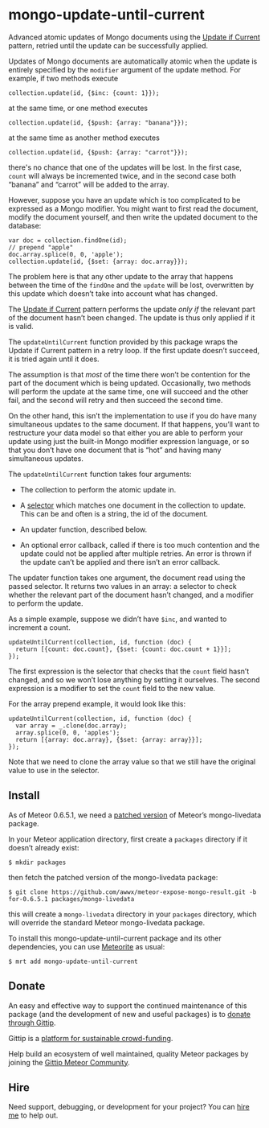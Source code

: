 # mongo-update-until-current

Advanced atomic updates of Mongo documents using the
[Update if Current](http://docs.mongodb.org/manual/tutorial/isolate-sequence-of-operations/#update-if-current)
pattern, retried until the update can be successfully applied.

Updates of Mongo documents are automatically atomic when the update is
entirely specified by the `modifier` argument of the update method.
For example, if two methods execute

    collection.update(id, {$inc: {count: 1}});

at the same time, or one method executes

    collection.update(id, {$push: {array: "banana"}});

at the same time as another method executes

    collection.update(id, {$push: {array: "carrot"}});

there's no chance that one of the updates will be lost.  In the first
case, `count` will always be incremented twice, and in the second case
both “banana” and “carrot” will be added to the array.

However, suppose you have an update which is too complicated to be
expressed as a Mongo modifier.  You might want to first read the
document, modify the document yourself, and then write the updated
document to the database:

    var doc = collection.findOne(id);
    // prepend "apple"
    doc.array.splice(0, 0, 'apple');
    collection.update(id, {$set: {array: doc.array}});

The problem here is that any other update to the array that happens
between the time of the `findOne` and the `update` will be lost,
overwritten by this update which doesn’t take into account what has
changed.

The [Update if
Current](http://docs.mongodb.org/manual/tutorial/isolate-sequence-of-operations/#update-if-current)
pattern performs the update *only if* the relevant part of the
document hasn’t been changed.  The update is thus only applied if it
is valid.

The `updateUntilCurrent` function provided by this package wraps the
Update if Current pattern in a retry loop.  If the first update
doesn’t succeed, it is tried again until it does.

The assumption is that *most* of the time there won’t be contention
for the part of the document which is being updated.  Occasionally,
two methods will perform the update at the same time, one will succeed
and the other fail, and the second will retry and then succeed the
second time.

On the other hand, this isn’t the implementation to use if you do have
many simultaneous updates to the same document.  If that happens,
you’ll want to restructure your data model so that either you are able
to perform your update using just the built-in Mongo modifier
expression language, or so that you don’t have one document that is
“hot” and having many simultaneous updates.

The `updateUntilCurrent` function takes four arguments:

* The collection to perform the atomic update in.

* A [selector](http://docs.meteor.com/#selectors) which matches one
  document in the collection to update.  This can be and often is a
  string, the id of the document.

* An updater function, described below.

* An optional error callback, called if there is too much contention
  and the update could not be applied after multiple retries.  An
  error is thrown if the update can’t be applied and there isn’t an
  error callback.

The updater function takes one argument, the document read using the
passed selector.  It returns two values in an array: a selector to
check whether the relevant part of the document hasn’t changed, and a
modifier to perform the update.

As a simple example, suppose we didn’t have `$inc`, and wanted to
increment a count.

```
updateUntilCurrent(collection, id, function (doc) {
  return [{count: doc.count}, {$set: {count: doc.count + 1}}];
});
```

The first expression is the selector that checks that the `count`
field hasn’t changed, and so we won’t lose anything by setting it
ourselves.  The second expression is a modifier to set the `count`
field to the new value.

For the array prepend example, it would look like this:

```
updateUntilCurrent(collection, id, function (doc) {
  var array = _.clone(doc.array);
  array.splice(0, 0, 'apples');
  return [{array: doc.array}, {$set: {array: array}}];
});
```

Note that we need to clone the array value so that we still have the
original value to use in the selector.


## Install

As of Meteor 0.6.5.1, we need a
[patched version](https://github.com/awwx/meteor-expose-mongo-result#readme)
of Meteor’s mongo-livedata package.

In your Meteor application directory, first create a `packages`
directory if it doesn’t already exist:

    $ mkdir packages

then fetch the patched version of the mongo-livedata package:

    $ git clone https://github.com/awwx/meteor-expose-mongo-result.git -b for-0.6.5.1 packages/mongo-livedata

this will create a `mongo-livedata` directory in your `packages`
directory, which will override the standard Meteor mongo-livedata
package.

To install this mongo-update-until-current package and its other
dependencies, you can use
[Meteorite](http://oortcloud.github.io/meteorite/) as usual:

    $ mrt add mongo-update-until-current


## Donate

An easy and effective way to support the continued maintenance of this
package (and the development of new and useful packages) is to [donate
through Gittip](https://www.gittip.com/awwx/).

Gittip is a [platform for sustainable
crowd-funding](https://www.gittip.com/about/faq.html).

Help build an ecosystem of well maintained, quality Meteor packages by
joining the
[Gittip Meteor Community](https://www.gittip.com/for/meteor/).


## Hire

Need support, debugging, or development for your project?  You can
[hire me](http://awwx.ws/hire-me) to help out.
